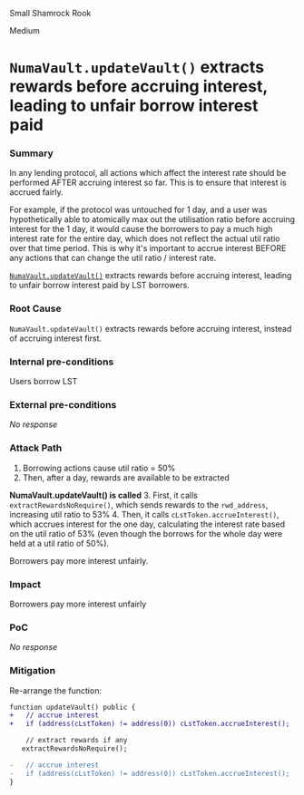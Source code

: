 Small Shamrock Rook

Medium

# `NumaVault.updateVault()` extracts rewards before accruing interest, leading to unfair borrow interest paid

### Summary

In any lending protocol, all actions which affect the interest rate should be performed AFTER accruing interest so far. This is to ensure that interest is accrued fairly. 

For example, if the protocol was untouched for 1 day, and a user was hypothetically able to atomically max out the utilisation ratio before accruing interest for the 1 day, it would cause the borrowers to pay a much high interest rate for the entire day, which does not reflect the actual util ratio over that time period. This is why it's important to accrue interest BEFORE any actions that can change the util ratio / interest rate.

[`NumaVault.updateVault()`](https://github.com/sherlock-audit/2024-12-numa-audit/blob/ae1d7781efb4cb2c3a40c642887ddadeecabb97d/Numa/contracts/NumaProtocol/NumaVault.sol#L533-L539) extracts rewards before accruing interest, leading to unfair borrow interest paid by LST borrowers.

### Root Cause

`NumaVault.updateVault()` extracts rewards before accruing interest, instead of accruing interest first.

### Internal pre-conditions

Users borrow LST

### External pre-conditions

_No response_

### Attack Path

1. Borrowing actions cause util ratio = 50%
2. Then, after a day, rewards are available to be extracted

**NumaVault.updateVault() is called**
3. First, it calls `extractRewardsNoRequire()`, which sends rewards to the `rwd_address`, increasing util ratio to 53%
4. Then, it calls `cLstToken.accrueInterest()`, which accrues interest for the one day, calculating the interest rate based on the util ratio of 53% (even though the borrows for the whole day were held at a util ratio of 50%).

Borrowers pay more interest unfairly.

### Impact

Borrowers pay more interest unfairly

### PoC

_No response_

### Mitigation

Re-arrange the function:
```diff
function updateVault() public {
+   // accrue interest
+   if (address(cLstToken) != address(0)) cLstToken.accrueInterest();

    // extract rewards if any
   extractRewardsNoRequire();

-   // accrue interest
-   if (address(cLstToken) != address(0)) cLstToken.accrueInterest();
}
```